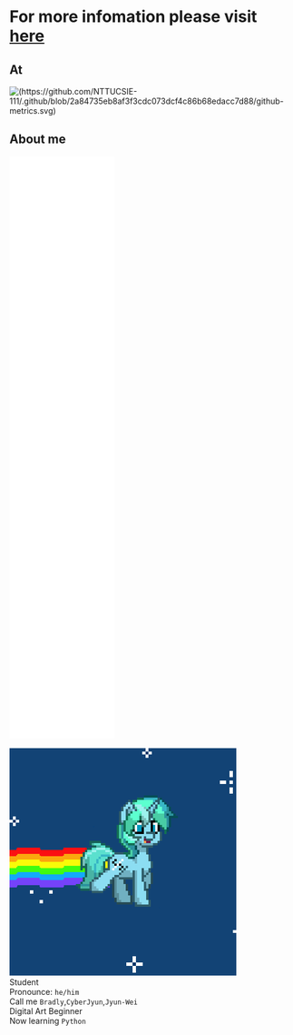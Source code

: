 # For more infomation please visit [here](https://bradly0cjw.github.io/)<br>

## At
![(https://github.com/NTTUCSIE-111/.github/blob/2a84735eb8af3f3cdc073dcf4c86b68edacc7d88/github-metrics.svg)](https://raw.githubusercontent.com/NTTUCSIE-111/.github/main/github-metrics.svg)
## About me
![Metrics](/github-metrics.svg)
<!-- [![Anurag's GitHub stats](https://github-readme-stats.vercel.app/api?username=bradly0cjw&show_icons=true&theme=radical&count_private=true)](https://github.com/anuraghazra/github-readme-stats)
[![Top Langs](https://github-readme-stats.vercel.app/api/top-langs/?username=anuraghazra&langs_count=8&theme=radical)](https://github.com/anuraghazra/github-readme-stats)<br> -->
![Pony trot2](https://github.com/bradly0cjw/bradly0cjw.github.io/blob/6a15ba267dff19688a2063ce6f4e69e2efc07eea/img/pony.gif)<br>
Student<br>
Pronounce: `he/him`<br>
Call me `Bradly`,`CyberJyun`,`Jyun-Wei`<br>
Digital Art Beginner<br>
Now learning `Python`<br>
